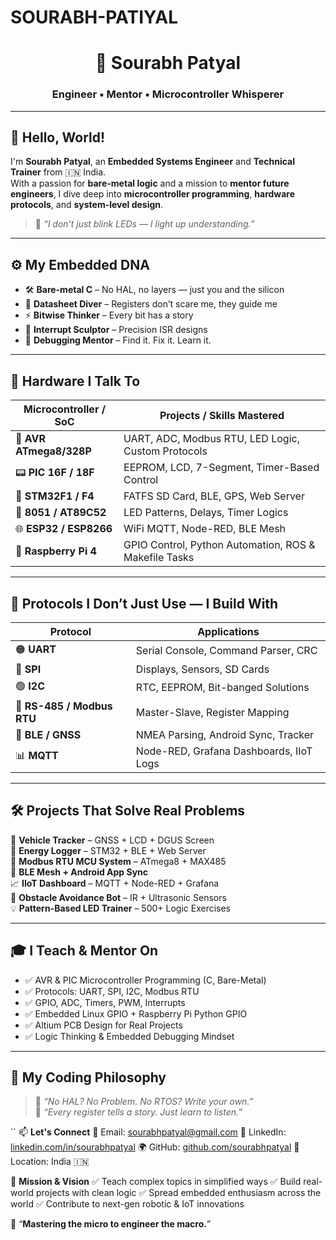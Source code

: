 # SOURABH-PATIYAL<h1 align="center">🔌 Sourabh Patyal</h1>
<h3 align="center">Engineer • Mentor • Microcontroller Whisperer</h3>

---

## 👋 Hello, World!

I'm **Sourabh Patyal**, an **Embedded Systems Engineer** and **Technical Trainer** from 🇮🇳 India.  
With a passion for **bare-metal logic** and a mission to **mentor future engineers**, I dive deep into **microcontroller programming**, **hardware protocols**, and **system-level design**.

> 🧠 *“I don’t just blink LEDs — I light up understanding.”*

---

## ⚙️ My Embedded DNA

- 🛠️ **Bare-metal C** – No HAL, no layers — just you and the silicon  
- 🧾 **Datasheet Diver** – Registers don’t scare me, they guide me  
- ⚡ **Bitwise Thinker** – Every bit has a story  
- 🧵 **Interrupt Sculptor** – Precision ISR designs  
- 🧠 **Debugging Mentor** – Find it. Fix it. Learn it.

---

## 🧵 Hardware I Talk To

| Microcontroller / SoC     | Projects / Skills Mastered                             |
|---------------------------|--------------------------------------------------------|
| 🧠 **AVR ATmega8/328P**    | UART, ADC, Modbus RTU, LED Logic, Custom Protocols     |
| 📟 **PIC 16F / 18F**        | EEPROM, LCD, 7-Segment, Timer-Based Control            |
| 🚀 **STM32F1 / F4**         | FATFS SD Card, BLE, GPS, Web Server                    |
| 🔩 **8051 / AT89C52**       | LED Patterns, Delays, Timer Logics                     |
| 🌐 **ESP32 / ESP8266**      | WiFi MQTT, Node-RED, BLE Mesh                          |
| 🍓 **Raspberry Pi 4**       | GPIO Control, Python Automation, ROS & Makefile Tasks  |

---

## 🔄 Protocols I Don’t Just Use — I Build With

| Protocol         | Applications                             |
|------------------|------------------------------------------|
| 🟠 **UART**       | Serial Console, Command Parser, CRC       |
| 🔵 **SPI**        | Displays, Sensors, SD Cards               |
| 🟢 **I2C**        | RTC, EEPROM, Bit-banged Solutions         |
| 🔴 **RS-485 / Modbus RTU** | Master-Slave, Register Mapping        |
| 📡 **BLE / GNSS** | NMEA Parsing, Android Sync, Tracker       |
| 📊 **MQTT**       | Node-RED, Grafana Dashboards, IIoT Logs   |

---

## 🛠️ Projects That Solve Real Problems

🚗 **Vehicle Tracker** – GNSS + LCD + DGUS Screen  
🔋 **Energy Logger** – STM32 + BLE + Web Server  
📡 **Modbus RTU MCU System** – ATmega8 + MAX485  
📶 **BLE Mesh + Android App Sync**  
📈 **IIoT Dashboard** – MQTT + Node-RED + Grafana  
🤖 **Obstacle Avoidance Bot** – IR + Ultrasonic Sensors  
💡 **Pattern-Based LED Trainer** – 500+ Logic Exercises

---

## 🎓 I Teach & Mentor On

- ✅ AVR & PIC Microcontroller Programming (C, Bare-Metal)
- ✅ Protocols: UART, SPI, I2C, Modbus RTU
- ✅ GPIO, ADC, Timers, PWM, Interrupts
- ✅ Embedded Linux GPIO + Raspberry Pi Python GPIO
- ✅ Altium PCB Design for Real Projects
- ✅ Logic Thinking & Embedded Debugging Mindset

---

## 💭 My Coding Philosophy

> 🧩 *“No HAL? No Problem. No RTOS? Write your own.”*  
> 🧠 *“Every register tells a story. Just learn to listen.”*

``
📫 **Let's Connect**
📧 Email: sourabhpatyal@gmail.com
💼 LinkedIn: [linkedin.com/in/sourabhpatyal](https://www.linkedin.com/in/sourabh-patiyal-0b956912b/)
🌍 GitHub: [github.com/sourabhpatyal](https://github.com/sourabhpatyal)
📍 Location: India 🇮🇳

🎯 **Mission & Vision**
✅ Teach complex topics in simplified ways
✅ Build real-world projects with clean logic
✅ Spread embedded enthusiasm across the world
✅ Contribute to next-gen robotic & IoT innovations

🔧 “**Mastering the micro to engineer the macro.**”

